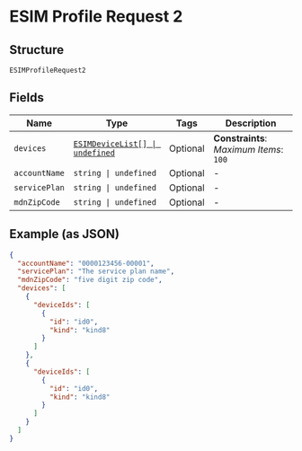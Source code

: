 
# ESIM Profile Request 2

## Structure

`ESIMProfileRequest2`

## Fields

| Name | Type | Tags | Description |
|  --- | --- | --- | --- |
| `devices` | [`ESIMDeviceList[] \| undefined`](../../doc/models/esim-device-list.md) | Optional | **Constraints**: *Maximum Items*: `100` |
| `accountName` | `string \| undefined` | Optional | - |
| `servicePlan` | `string \| undefined` | Optional | - |
| `mdnZipCode` | `string \| undefined` | Optional | - |

## Example (as JSON)

```json
{
  "accountName": "0000123456-00001",
  "servicePlan": "The service plan name",
  "mdnZipCode": "five digit zip code",
  "devices": [
    {
      "deviceIds": [
        {
          "id": "id0",
          "kind": "kind8"
        }
      ]
    },
    {
      "deviceIds": [
        {
          "id": "id0",
          "kind": "kind8"
        }
      ]
    }
  ]
}
```

